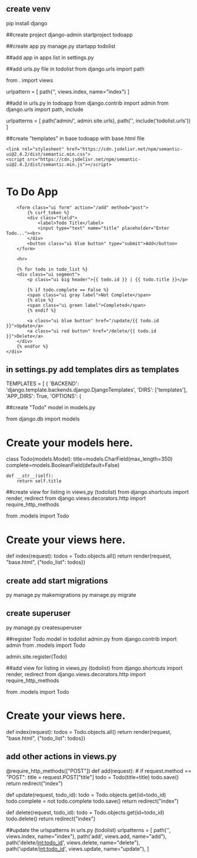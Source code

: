## create venv

pip install django

##create project
django-admin startproject todoapp

##create app
py manage.py startapp todolist

##add app in apps list in settings.py

##add urls.py file in todolist
from django.urls import path

from . import views


urlpattern = [
    path('', views.index, name="index")
]


##add in urls.py in todoapp
from django.contrib import admin
from django.urls import path, include

urlpatterns = [
    path('admin/', admin.site.urls),
    path('', include('todolist.urls'))
]


##create "templates" in base todoapp with base.html file 
<!DOCTYPE html>
<html lang="en">

<head>
    <meta charset="UTF-8">
    <meta name="viewport" content="width=device-width, initial-scale=1.0">
    <title>Todo App</title>

    <link rel="stylesheet" href="https://cdn.jsdelivr.net/npm/semantic-ui@2.4.2/dist/semantic.min.css">
    <script src="https://cdn.jsdelivr.net/npm/semantic-ui@2.4.2/dist/semantic.min.js"></script>
</head>

<body>
    <div style="margin-top: 50px;" class="ui container">
        <h1 class="ui center aligned header">To Do App</h1>

        <form class="ui form" action="/add" method="post">
            {% csrf_token %}
            <div class="field">
                <label>Todo Title</label>
                <input type="text" name="title" placeholder="Enter Todo..."><br>
            </div>
            <button class="ui blue button" type="submit">Add</button>
        </form>

        <hr>

        {% for todo in todo_list %}
        <div class="ui segment">
            <p class="ui big header">{{ todo.id }} | {{ todo.title }}</p>

            {% if todo.complete == False %}
            <span class="ui gray label">Not Complete</span>
            {% else %}
            <span class="ui green label">Completed</span>
            {% endif %}

            <a class="ui blue button" href="/update/{{ todo.id }}">Update</a>
            <a class="ui red button" href="/delete/{{ todo.id }}">Delete</a>
        </div>
        {% endfor %}
    </div>
</body>

</html>


## in settings.py add templates dirs as templates
TEMPLATES = [
    {
        'BACKEND': 'django.template.backends.django.DjangoTemplates',
        'DIRS': ['templates'],
        'APP_DIRS': True,
        'OPTIONS': {

##create "Todo" model in models.py 

from django.db import models

# Create your models here.
class Todo(models.Model):
    title=models.CharField(max_length=350)
    complete=models.BooleanField(default=False)

    def __str__(self):
        return self.title

##create view for listing in views,py (todolist)
from django.shortcuts import render, redirect
from django.views.decorators.http import require_http_methods

from .models import Todo

# Create your views here.
def index(request):
    todos = Todo.objects.all()
    return render(request, "base.html", {"todo_list": todos})

## create add start migrations 
py manage.py makemigrations
py manage.py migrate

## create superuser 
py manage.py createsuperuser

##register Todo model in todolist admin.py
from django.contrib import admin
from .models import Todo

admin.site.register(Todo)

##add view for listing in views,py (todolist)
from django.shortcuts import render, redirect
from django.views.decorators.http import require_http_methods

from .models import Todo

# Create your views here.
def index(request):
    todos = Todo.objects.all()
    return render(request, "base.html", {"todo_list": todos})

## add other actions in views.py
@require_http_methods(["POST"])
def add(request):
    # if request.method == "POST":
    title = request.POST["title"]
    todo = Todo(title=title)
    todo.save()
    return redirect("index")


def update(request, todo_id):
    todo = Todo.objects.get(id=todo_id)
    todo.complete = not todo.complete
    todo.save()
    return redirect("index")


def delete(request, todo_id):
    todo = Todo.objects.get(id=todo_id)
    todo.delete()
    return redirect("index")

##update the urlspatterns in urls.py (todolist)
urlpatterns = [
    path('', views.index, name="index"),
    path('add', views.add, name="add"),
    path('delete/<int:todo_id>', views.delete, name="delete"),
    path('update/<int:todo_id>', views.update, name="update"),
]